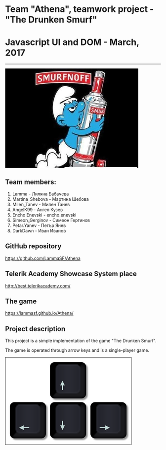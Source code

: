 # Team "Athena", teamwork project - "The Drunken Smurf"
# Javascript UI and DOM - March, 2017
----------------------------------
![smurfGG](./MDFileImg/smurfGG.jpg)

## Team members:

 1. Lamma - Лиляна Бабачева
 2. Martina_Shebova - Мартина Шебова
 3. Milen_Tanev - Милен Танев
 4. AngelK99 - Ангел Кузев
 5. Encho Enevski - encho.enevski
 6. Simeon_Gerginov - Симеон Гергинов
 7. Petar.Yanev - Петър Янев
 8. DarkDawn - Иван Иванов

## GitHub repository
https://github.com/LammaSF/Athena

## Telerik Academy Showcase System place
http://best.telerikacademy.com/

## The game
https://lammasf.github.io/Athena/

## Project description
This project is a simple implementation of the game "The Drunken Smurf".

The game is operated through arrow keys and is a single-player game.

![ArrowsKeys](./MDFileImg/ArrowsKeys.png)
